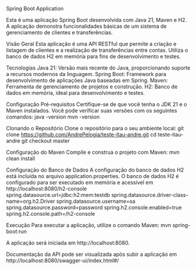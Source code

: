 Spring Boot Application

Esta é uma aplicação Spring Boot desenvolvida com Java 21, Maven e H2. A aplicação demonstra funcionalidades básicas de um sistema de gerenciamento de clientes e transferências.

Visão Geral
Esta aplicação é uma API RESTful que permite a criação e listagem de clientes e a realização de transferências entre contas. Utiliza o banco de dados H2 em memória para fins de desenvolvimento e testes.

Tecnologias
Java 21: Versão mais recente do Java, proporcionando suporte a recursos modernos da linguagem.
Spring Boot: Framework para desenvolvimento de aplicações Java baseadas em Spring.
Maven: Ferramenta de gerenciamento de projetos e construção.
H2: Banco de dados em memória, ideal para desenvolvimento e testes.

Configuração
Pré-requisitos
Certifique-se de que você tenha o JDK 21 e o Maven instalados. Você pode verificar suas versões com os seguintes comandos:
java -version
mvn -version

Clonando o Repositório
Clone o repositório para o seu ambiente local:
git clone https://github.com/AndrePelogia/teste-itau-andre.git
cd teste-itau-andre
git checkout master

Configuração do Maven
Compile e construa o projeto com Maven:
mvn clean install

Configuração do Banco de Dados
A configuração do banco de dados H2 está incluída no arquivo application.properties. O banco de dados H2 é configurado para ser executado em memória e acessível em http://localhost:8080/h2-console
spring.datasource.url=jdbc:h2:mem:testdb
spring.datasource.driver-class-name=org.h2.Driver
spring.datasource.username=sa
spring.datasource.password=password
spring.h2.console.enabled=true
spring.h2.console.path=/h2-console

Execução
Para executar a aplicação, utilize o comando Maven:
mvn spring-boot:run

A aplicação será iniciada em http://localhost:8080.

Documentação da API pode ser visualizada após subir a aplicação em http://localhost:8080/swagger-ui/index.html#/
